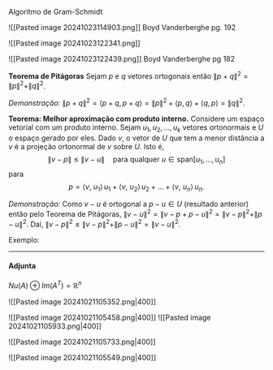  Algoritmo de Gram-Schmidt

![[Pasted image 20241023114903.png]]
Boyd Vanderberghe pg. 192


![[Pasted image 20241023122341.png]]

![[Pasted image 20241023122439.png]]
Boyd Vanderberghe pg 182


**Teorema de Pitágoras**
Sejam $p$ e $q$ vetores ortogonais então $\|p+q\|^2 = \|p\|^2 + \|q\|^2$.

_Demonstração:_ $\| p+q\|^2 = \langle p+q,\, p+q \rangle = \|p\|^2 + \langle p,\, q \rangle+ \langle q,\, p \rangle = \|q\|^2$.


**Teorema: Melhor aproximação com produto interno.**
Considere um espaço vetorial com um produto interno. Sejam $u_1,u_2,\ldots,u_k$ vetores ortonormais e $U$ o espaço gerado por eles. Dado $v$, o vetor de $U$ que tem a menor distância a $v$ é a projeção ortonormal de $v$ sobre $U$.
Isto é, $$ \|v-p\| \leq \|v-u\| \quad \text{para qualquer } u\in \text{span}[u_1,\ldots,u_n] $$para 
$$ p = \langle v,\ u_1 \rangle\, u_1 +  \langle v,\ u_2 \rangle\, u_2 + \ldots + \langle v,\ u_n \rangle \, u_n.$$

_Demonstração:_ Como $v-u$ é ortogonal a $p-u \in U$ (resultado anterior) então pelo Teorema de Pitágoras, 
$\|v-u\|^2 = \|v-p+p-u\|^2 = \|v-p\|^2 + \|p-u\|^2$.
Daí, $\| v-p\|^2 \leq \|v-p\|^2 + \|p-u\|^2 = \|v-u\|^2$.


Exemplo:


---


#### Adjunta

$Nu(A) \oplus Im(A^T) = \mathbb{R}^n$

![[Pasted image 20241021105352.png|400]]


![[Pasted image 20241021105458.png|400]]
![[Pasted image 20241021105933.png|400]]

![[Pasted image 20241021105733.png|400]]



![[Pasted image 20241021105549.png|400]]